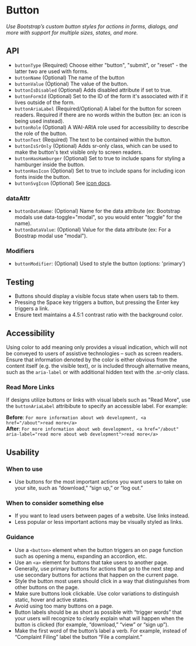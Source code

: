 # Button

_Use Bootstrap’s custom button styles for actions in forms, dialogs, and more with support for multiple sizes, states, and more._

## API
* `buttonType` (Required) Choose either "button", "submit", or "reset" - the latter two are used with forms.
* `buttonName` (Optional) The name of the button
* `buttonValue` (Optional) The value of the button.
* `buttonIsDisabled` (Optional) Adds disabled attribute if set to true.
* `buttonFormId` (Optional) Set to the ID of the form it's associated with if it lives outside of the form.
* `buttonAriaLabel` (Required/Optional) A label for the button for screen readers. Required if there are no words within the button (ex: an icon is being used instead).
* `buttonRole` (Optional) A WAI-ARIA role used for accessibility to describe the role of the button.
* `buttonText` (Required) The text to be contained within the button.
* `buttonIsSrOnly` (Optional) Adds sr-only class, which can be used to make the button's text visible only to screen readers.
* `buttonHasHamburger` (Optional) Set to true to include spans for styling a hamburger inside the button.
* `buttonHasIcon` (Optional) Set to true to include spans for including icon fonts inside the button.
* `buttonSvgIcon` (Optional) See [icon docs](/components/detail/icon).

### dataAttr
* `buttonDataName`: (Optional) Name for the data attribute (ex: Bootstrap modals use data-toggle="modal", so you would enter "toggle" for the name). 
* `buttonDataValue`: (Optional) Value for the data attribute (ex: For a Boostrap modal use "modal").

### Modifiers
* `buttonModifier`: (Optional) Used to style the button (options: 'primary')

## Testing 

* Buttons should display a visible focus state when users tab to them.
* Pressing the Space key triggers a button, but pressing the Enter key triggers a link.
* Ensure text maintains a 4.5:1 contrast ratio with the background color.

## Accessibility

Using color to add meaning only provides a visual indication, which will not be conveyed to users of assistive technologies – such as screen readers. Ensure that information denoted by the color is either obvious from the content itself (e.g. the visible text), or is included through alternative means, such as the `aria-label` or with additional hidden text with the .sr-only class. 

### Read More Links
If designs utilize buttons or links with visual labels such as "Read More", use the `buttonAriaLabel` attribibute to specify an accessible label. For example: 

**Before**: `For more information about web development, <a href="/about">read more</a>`    
**After**: `For more information about web development, <a href="/about" aria-label="read more about web development">read more</a>`

## Usability 

### When to use

* Use buttons for the most important actions you want users to take on your site, such as “download,” “sign up,” or “log out.”

### When to consider something else

* If you want to lead users between pages of a website. Use links instead.
* Less popular or less important actions may be visually styled as links.

### Guidance

* Use a `<button>` element when the button triggers an on page function such as opening a menu, expanding an accordion, etc. 
* Use an `<a>` element for buttons that take users to another page.
* Generally, use primary buttons for actions that go to the next step and use secondary buttons for actions that happen on the current page.
* Style the button most users should click in a way that distinguishes from other buttons on the page. 
* Make sure buttons look clickable. Use color variations to distinguish static, hover and active states.
* Avoid using too many buttons on a page.
* Button labels should be as short as possible with “trigger words” that your users will recognize to clearly explain what will happen when the button is clicked (for example, “download,” “view” or “sign up”).
* Make the first word of the button’s label a verb. For example, instead of “Complaint Filing” label the button “File a complaint.”

